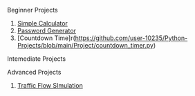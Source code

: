 Beginner Projects

1. [Simple Calculator](https://github.com/user-10235/Python-Projects/blob/main/Project/calculator.py)
2. [Password Generator](https://github.com/user-10235/Python-Projects/blob/main/Project/passwordGenerator.py)
3. [Countdown Time]r(https://github.com/user-10235/Python-Projects/blob/main/Project/countdown_timer.py)

Intemediate Projects

Advanced Projects

1. [Traffic Flow SImulation](https://github.com/user-10235/MyFirstProject)

